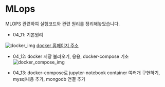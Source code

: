 # MLops

MLOPS 관련하여 실행코드와 관련 원리를 정리해놓았습니다.


* 04_11: 기본원리

![docker_img](https://d1.awsstatic.com/acs/characters/Logos/Docker-Logo_Horizontel_279x131.b8a5c41e56b77706656d61080f6a0217a3ba356d.png)
[docker 홈페이지 주소](https://docs.docker.com/get-started/https://docs.docker.com/get-started/)

* 04_12: docker 저장 불러오기, 응용, docker-compose 기초
![docker_compose_img](https://blog.kakaocdn.net/dn/dEfWzS/btreoutnnPq/vi6jDSNoWK8SgKmFfCDKh1/img.png)

* 04_13: docker-compose로 jupyter-notebook container 여러개 구현하기, mysql내용 추가, mongodb 연결 추가 
